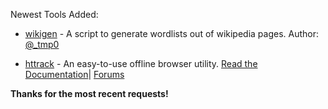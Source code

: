 Newest Tools Added:

* [wikigen](https://github.com/zombiesam/wikigen) - A script to generate wordlists out of wikipedia pages. Author: [@_tmp0](https://twitter.com/_tmp0)

* [httrack](http://www.httrack.com/) - An easy-to-use offline browser utility. [Read the Documentation](http://www.httrack.com/html/index.html)| [Forums](http://forum.httrack.com/)

**Thanks for the most recent requests!**
